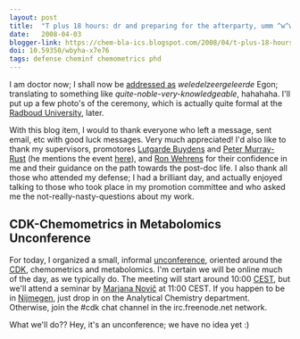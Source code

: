 ```yaml
---
layout: post
title:  "T plus 18 hours: dr and preparing for the afterparty, umm ^w^w^w, CDK/Metabolomics/Chemometrics unconference"
date:   2008-04-03
blogger-link: https://chem-bla-ics.blogspot.com/2008/04/t-plus-18-hours-dr-and-preparing-for.html
doi: 10.59350/wbyha-x7e76
tags: defense cheminf chemometrics phd
---
```


I am doctor now; I shall now be [addressed as](http://taaladvies.net/taal/advies/tekst/21#6) *weledelzeergeleerde* Egon;
translating to something like *quite-noble-very-knowledgeable*, hahahaha. I'll put up a few photo's of the ceremony, which
is actually quite formal at the [Radboud University](http://www.ru.nl/), later.

With this blog item, I would to thank everyone who left a message, sent email, etc with good luck messages. Very much
appreciated! I'd also like to thank my supervisors, promotores [Lutgarde Buydens](http://www.cac.science.ru.nl/people/lbuydens/index.html) and
[Peter Murray-Rust](http://wwmm.ch.cam.ac.uk/blogs/murrayrust/) (he mentions the event [here](http://wwmm.ch.cam.ac.uk/blogs/murrayrust/?p=1019)),
and [Ron Wehrens](http://www.cac.science.ru.nl/people/rwehrens/index.html) for their confidence in me and their guidance
on the path towards the post-doc life. I also thank all those who attended my defense; I had a brilliant day, and actually
enjoyed talking to those who took place in my promotion committee and who asked me the not-really-nasty-questions about
my work.

## CDK-Chemometrics in Metabolomics Unconference

For today, I organized a small, informal [unconference](http://en.wikipedia.org/wiki/Unconference), oriented around the
[CDK](http://cdk.sf.net/), chemometrics and metabolomics. I'm certain we will be online much of the day, as we typically
do. The meeting will start around 10:00 [CEST](http://en.wikipedia.org/wiki/Central_European_Summer_Time), but we'll
attend a seminar by [Marjana Novič](http://www.ki.si/index.php?id=844) at 11:00 CEST. If you happen to be in
[Nijmegen](http://en.wikipedia.org/wiki/Nijmegen), just drop in on the Analytical Chemistry department.
Otherwise, join the #cdk chat channel in the irc.freenode.net network.

What we'll do?? Hey, it's an unconference; we have no idea yet :)
